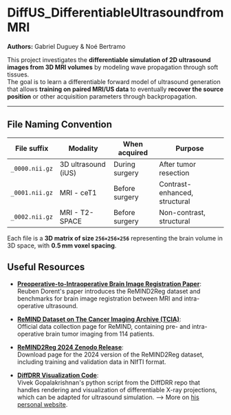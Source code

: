 # DiffUS_DifferentiableUltrasoundfromMRI

**Authors:** Gabriel Duguey & Noé Bertramo

This project investigates the **differentiable simulation of 2D ultrasound images from 3D MRI volumes** by modeling wave propagation through soft tissues.  
The goal is to learn a differentiable forward model of ultrasound generation that allows **training on paired MRI/US data** to eventually **recover the source position** or other acquisition parameters through backpropagation.

---

## File Naming Convention

| File suffix       | Modality           | When acquired    | Purpose                          |
|-------------------|--------------------|------------------|----------------------------------|
| `_0000.nii.gz`    | 3D ultrasound (iUS) | During surgery   | After tumor resection            |
| `_0001.nii.gz`    | MRI - ceT1          | Before surgery   | Contrast-enhanced, structural    |
| `_0002.nii.gz`    | MRI - T2-SPACE      | Before surgery   | Non-contrast, structural         |

Each file is a **3D matrix of size `256×256×256`** representing the brain volume in 3D space, with **0.5 mm voxel spacing**.


## Useful Resources

- [**Preoperative-to-Intraoperative Brain Image Registration Paper**](https://scholar.google.com/citations?view_op=view_citation&hl=fr&user=xdECLMkAAAAJ&citation_for_view=xdECLMkAAAAJ:7PzlFSSx8tAC):  
  Reuben Dorent's paper introduces the ReMIND2Reg dataset and benchmarks for brain image registration between MRI and intra-operative ultrasound.

- [**ReMIND Dataset on The Cancer Imaging Archive (TCIA)**](https://www.cancerimagingarchive.net/collection/remind/):  
  Official data collection page for ReMIND, containing pre- and intra-operative brain tumor imaging from 114 patients.

- [**ReMIND2Reg 2024 Zenodo Release**](https://zenodo.org/records/12700312):  
  Download page for the 2024 version of the ReMIND2Reg dataset, including training and validation data in NIfTI format.

- [**DiffDRR Visualization Code**](https://github.com/eigenvivek/DiffDRR/blob/main/diffdrr/visualization.py):  
Vivek Gopalakrishnan's python script from the DiffDRR repo that handles rendering and visualization of differentiable X-ray projections, which can be adapted for ultrasound simulation. --> More on [his personal website](https://vivekg.dev/).

